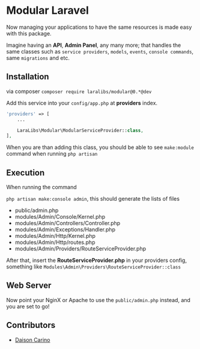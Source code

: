 # Modular Laravel

Now managing your applications to have the same resources is made easy with this package.

Imagine having an **API**, **Admin Panel**, any many more; that handles the same classes such as ``service providers``, ``models``, ``events``, ``console commands``, same ``migrations`` and etc.

## Installation

via composer ``composer require laralibs/modular@0.*@dev``

Add this service into your ``config/app.php`` at **providers** index.

```php
'providers' => [
    ...

    LaraLibs\Modular\ModularServiceProvider::class,
],
```

When you are than adding this class, you should be able to see ``make:module`` command when running ``php artisan``

## Execution

When running the command

``php artisan make:console admin``, this should generate the lists of files

- public/admin.php
- modules/Admin/Console/Kernel.php
- modules/Admin/Controllers/Controller.php
- modules/Admin/Exceptions/Handler.php
- modules/Admin/Http/Kernel.php
- modules/Admin/Http/routes.php
- modules/Admin/Providers/RouteServiceProvider.php

After that, insert the **RouteServiceProvider.php** in your providers config, something like ``Modules\Admin\Providers\RouteServiceProvider::class``

## Web Server

Now point your NginX or Apache to use the ``public/admin.php`` instead, and you are set to go!

## Contributors

- [Daison Carino](https://github.com/daison12006013)
